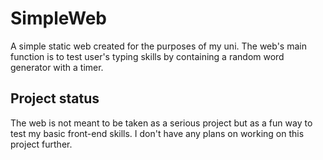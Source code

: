 # SimpleWeb
A simple static web created for the purposes of my uni. The web's main function is to test user's typing skills
by containing a random word generator with a timer.

## Project status
The web is not meant to be taken as a serious project but as a fun way to test my basic front-end skills. I don't have any
plans on working on this project further.
